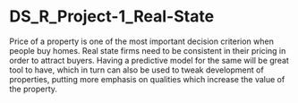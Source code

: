 # DS_R_Project-1_Real-State
Price of a property is one of the most important decision criterion when people buy homes.
Real state firms need to be consistent in their pricing in order to attract buyers.
Having a predictive model for the same will be great tool to have, which in turn can also be used to tweak development of properties,
putting more emphasis on qualities which increase the value of the property.
